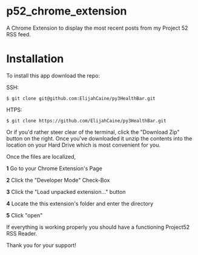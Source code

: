 p52_chrome_extension
====================

A Chrome Extension to display the most recent posts from my Project 52 RSS feed.

Installation
===========

To install this app download the repo:

SSH:

	$ git clone git@github.com:ElijahCaine/py3HealthBar.git
	
HTPS:

	$ git clone https://github.com/ElijahCaine/py3HealthBar.git

Or if you'd rather steer clear of the terminal, click the "Download Zip" button on the right. Once you've downloaded it unzip the contents into the location on your Hard Drive which is most convenient for you.

Once the files are localized,

**1** Go to your Chrome Extension's Page

**2** Click the "Developer Mode" Check-Box

**3** Click the "Load unpacked extension..." button

**4** Locate the this extension's folder and enter the directory

**5** Click "open"

If everything is working properly you should have a functioning Project52 RSS Reader.

Thank you for your support!
